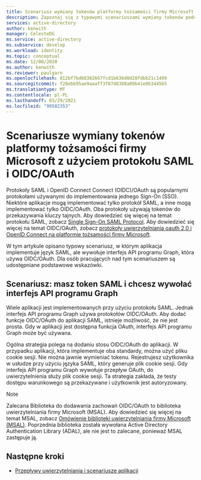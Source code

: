 ```yaml
---
title: Scenariusz wymiany tokenów platformy tożsamości firmy Microsoft z użyciem protokołu SAML i OIDC/OAuth w Azure Active Directory
description: Zapoznaj się z typowymi scenariuszami wymiany tokenów podczas pracy z protokołami SAML i OIDC/OAuth w Azure Active Directory.
services: active-directory
author: kenwith
manager: CelesteDG
ms.service: active-directory
ms.subservice: develop
ms.workload: identity
ms.topic: conceptual
ms.date: 12/08/2020
ms.author: kenwith
ms.reviewer: paulgarn
ms.openlocfilehash: 812bf7bd68362667fcd1b636d0d28fdbb21c1409
ms.sourcegitcommit: f28ebb95ae9aaaff3f87d8388a09b41e0b3445b5
ms.translationtype: MT
ms.contentlocale: pl-PL
ms.lasthandoff: 03/29/2021
ms.locfileid: "99582353"
---
```

# <a name="microsoft-identity-platform-token-exchange-scenarios-with-saml-and-oidcoauth"></a>Scenariusze wymiany tokenów platformy tożsamości firmy Microsoft z użyciem protokołu SAML i OIDC/OAuth

Protokoły SAML i OpenID Connect Connect (OIDC)/OAuth są popularnymi protokołami używanymi do implementowania jednego Sign-On (SSO). Niektóre aplikacje mogą implementować tylko protokół SAML, a inne mogą implementować tylko OIDC/OAuth. Oba protokoły używają tokenów do przekazywania kluczy tajnych. Aby dowiedzieć się więcej na temat protokołu SAML, zobacz [Single Sign-On SAML Protocol](single-sign-on-saml-protocol.md). Aby dowiedzieć się więcej na temat OIDC/OAuth, zobacz [protokoły uwierzytelniania oauth 2,0 i OpenID Connect na platformie tożsamości firmy Microsoft](active-directory-v2-protocols.md).

W tym artykule opisano typowy scenariusz, w którym aplikacja implementuje język SAML, ale wywołuje interfejs API programu Graph, która używa OIDC/OAuth. Dla osób pracujących nad tym scenariuszem są udostępniane podstawowe wskazówki.

## <a name="scenario-you-have-a-saml-token-and-want-to-call-the-graph-api"></a>Scenariusz: masz token SAML i chcesz wywołać interfejs API programu Graph
Wiele aplikacji jest implementowanych przy użyciu protokołu SAML. Jednak interfejs API programu Graph używa protokołów OIDC/OAuth. Aby dodać funkcje OIDC/OAuth do aplikacji SAML, istnieje możliwość, że nie jest prosta. Gdy w aplikacji jest dostępna funkcja OAuth, interfejs API programu Graph może być używana.

Ogólna strategia polega na dodaniu stosu OIDC/OAuth do aplikacji. W przypadku aplikacji, która implementuje oba standardy, można użyć pliku cookie sesji. Nie można jawnie wymieniać tokenu. Rejestrujesz użytkownika w usłudze przy użyciu języka SAML, który generuje plik cookie sesji. Gdy interfejs API programu Graph wywołuje przepływ OAuth, do uwierzytelnienia służy plik cookie sesji. Ta strategia zakłada, że testy dostępu warunkowego są przekazywane i użytkownik jest autoryzowany.

> [!NOTE]
> Zalecana Biblioteka do dodawania zachowań OIDC/OAuth to biblioteka uwierzytelniania firmy Microsoft (MSAL). Aby dowiedzieć się więcej na temat MSAL, zobacz [Omówienie biblioteki uwierzytelniania firmy Microsoft (MSAL)](msal-overview.md). Poprzednia biblioteka została wywołana Active Directory Authentication Library (ADAL), ale nie jest to zalecane, ponieważ MSAL zastępuje ją.

## <a name="next-steps"></a>Następne kroki
- [Przepływy uwierzytelniania i scenariusze aplikacji](authentication-flows-app-scenarios.md)
